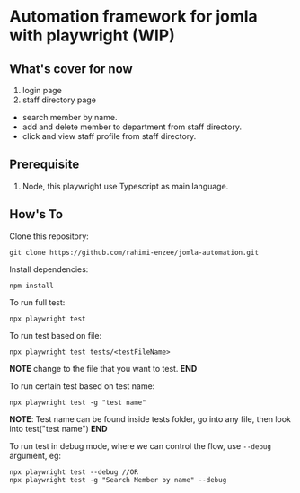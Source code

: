 # Automation framework for jomla with playwright (WIP)

## What's cover for now

1. login page
2. staff directory page

- search member by name.
- add and delete member to department from staff directory.
- click and view staff profile from staff directory.

## Prerequisite

1. Node, this playwright use Typescript as main language.

## How's To

Clone this repository:

```
git clone https://github.com/rahimi-enzee/jomla-automation.git
```

Install dependencies:

```
npm install
```

To run full test:

```
npx playwright test
```

To run test based on file:

```
npx playwright test tests/<testFileName>
```

**NOTE** change <testFileName> to the file that you want to test. **END**

To run certain test based on test name:

```
npx playwright test -g "test name"
```

**NOTE**: Test name can be found inside tests folder, go into any file, then look into test("test name") **END**

To run test in debug mode, where we can control the flow, use `--debug` argument, eg:

```
npx playwright test --debug //OR
npx playwright test -g "Search Member by name" --debug
```
